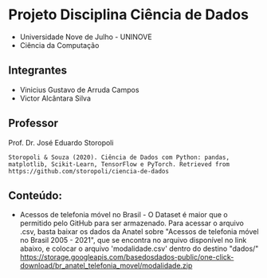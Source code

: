 # Projeto Disciplina Ciência de Dados

* Universidade Nove de Julho - UNINOVE
* Ciência da Computação



## Integrantes
 

* Vinicius Gustavo de Arruda Campos
* Victor Alcântara Silva


## Professor

Prof. Dr. José Eduardo Storopoli

```
Storopoli & Souza (2020). Ciência de Dados com Python: pandas, matplotlib, Scikit-Learn, TensorFlow e PyTorch. Retrieved from https://github.com/storopoli/ciencia-de-dados
```

## Conteúdo:

* Acessos de telefonia móvel no Brasil - 
O Dataset é maior que o permitido pelo GitHub para ser armazenado.
Para acessar o arquivo .csv, basta baixar os dados da Anatel sobre "Acessos de telefonia móvel no Brasil 2005 - 2021", que se encontra no arquivo disponível no link abaixo, e colocar o arquivo 'modalidade.csv' dentro do destino "dados/"
https://storage.googleapis.com/basedosdados-public/one-click-download/br_anatel_telefonia_movel/modalidade.zip
